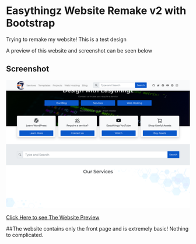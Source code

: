 # Easythingz Website Remake v2 with Bootstrap

Trying to remake my website! This is a test design

A preview of this website and screenshot can be seen below


## Screenshot
![](screenshot.png)

[Click Here to see The Website Preview](https://agbortoko.github.io/easythingz-v2/)

##The website contains only the front page and is extremely basic! Nothing to complicated.
